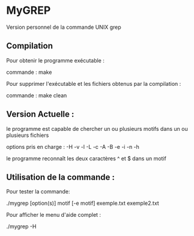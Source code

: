 # MyGREP
Version personnel de la commande UNIX grep 

## Compilation 
Pour obtenir le programme exécutable :

commande : make

Pour supprimer l'exécutable et les fichiers obtenus par la compilation :

commande : make clean

## Version Actuelle :

le programme est capable de chercher un ou plusieurs motifs dans un ou plusieurs fichiers 

options pris en charge : -H -v -l -L -c -A -B -e -i -n -h

le programme reconnaît les deux caractères ^ et $ dans un motif

## Utilisation de la commande :

Pour tester la commande:

./mygrep [option(s)] motif [-e motif] exemple.txt  exemple2.txt <!-- pour chercher le motif 'motif' dans le fichier "exemple.txt" et "exemple2.txt" !-->

Pour afficher le menu d'aide complet :

./mygrep -H
 
